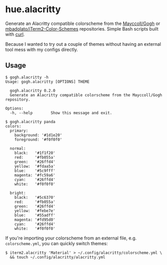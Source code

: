 # hue.alacritty

Generate an Alacritty compatible colorscheme from the
[Mayccoll/Gogh](https://github.com/Mayccoll/Gogh)
or [mbadolato/iTerm2-Color-Schemes](https://github.com/mbadolato/iTerm2-Color-Schemes)
repositories.
Simple Bash scripts built with [curl](https://curl.haxx.se/).

Because I wanted to try out a couple of themes without having an
external tool mess with my configs directly.

## Usage

```console
$ gogh.alacritty -h
Usage: gogh.alacritty [OPTIONS] THEME

  gogh.alacritty 0.2.0
  Generate an Alacritty compatible colorscheme from the Mayccoll/Gogh repository.

Options:
  -h, --help        Show this message and exit.

$ gogh.alacritty panda
colors:
  primary:
    background: '#1d1e20'
    foreground: '#f0f0f0'

  normal:
    black:   '#1f1f20'
    red:     '#fb055a'
    green:   '#26ffd4'
    yellow:  '#fdaa5a'
    blue:    '#5c9fff'
    magenta: '#fc59a6'
    cyan:    '#26ffd4'
    white:   '#f0f0f0'

  bright:
    black:   '#5c6370'
    red:     '#fb055a'
    green:   '#26ffd4'
    yellow:  '#febe7e'
    blue:    '#55adff'
    magenta: '#fd95d0'
    cyan:    '#26ffd4'
    white:   '#f0f0f0'
```

If you're importing your colorscheme from an external file, e.g. `colorscheme.yml`,
you can quickly switch themes:

```console
$ iterm2.alacritty 'Material' > ~/.config/alacritty/colorscheme.yml \
  && touch ~/.config/alacritty/alacritty.yml
```
